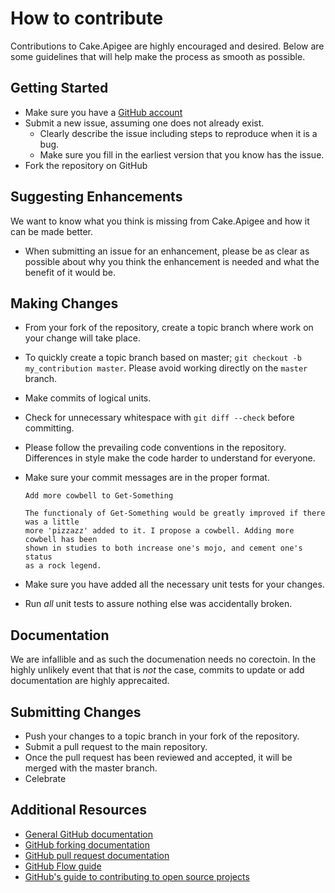 # How to contribute

Contributions to Cake.Apigee are highly encouraged and desired. Below are some guidelines that will help make the process as smooth as possible.

## Getting Started

* Make sure you have a [GitHub account](https://github.com/signup/free)
* Submit a new issue, assuming one does not already exist.
  * Clearly describe the issue including steps to reproduce when it is a bug.
  * Make sure you fill in the earliest version that you know has the issue.
* Fork the repository on GitHub

## Suggesting Enhancements

We want to know what you think is missing from Cake.Apigee and how it can be made better.

* When submitting an issue for an enhancement, please be as clear as possible about why you think the enhancement is needed and what the benefit of
it would be.

## Making Changes

* From your fork of the repository, create a topic branch where work on your change will take place.
* To quickly create a topic branch based on master; `git checkout -b my_contribution master`. Please avoid working directly on the `master` branch.
* Make commits of logical units.
* Check for unnecessary whitespace with `git diff --check` before committing.
* Please follow the prevailing code conventions in the repository. Differences in style make the code harder to understand for everyone.
* Make sure your commit messages are in the proper format.  
  ````text
  Add more cowbell to Get-Something

  The functionaly of Get-Something would be greatly improved if there was a little
  more 'pizzazz' added to it. I propose a cowbell. Adding more cowbell has been
  shown in studies to both increase one's mojo, and cement one's status
  as a rock legend.
  ````

* Make sure you have added all the necessary unit tests for your changes.
* Run _all_ unit tests to assure nothing else was accidentally broken.

## Documentation

We are infallible and as such the documenation needs no corectoin. In the highly
unlikely event that that is _not_ the case, commits to update or add documentation
are highly apprecaited.

## Submitting Changes

* Push your changes to a topic branch in your fork of the repository.
* Submit a pull request to the main repository.
* Once the pull request has been reviewed and accepted, it will be merged with the master branch.
* Celebrate

## Additional Resources

* [General GitHub documentation](https://help.github.com/)
* [GitHub forking documentation](https://guides.github.com/activities/forking/)
* [GitHub pull request documentation](https://help.github.com/send-pull-requests/)
* [GitHub Flow guide](https://guides.github.com/introduction/flow/)
* [GitHub's guide to contributing to open source projects](https://guides.github.com/activities/contributing-to-open-source/)

